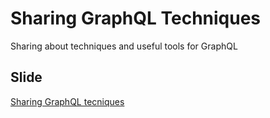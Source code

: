 # Sharing GraphQL Techniques
Sharing about techniques and useful tools for GraphQL

## Slide
[Sharing GraphQL tecniques](https://github.com/aofleejay/sharing-resources/blob/master/sharing-graphql-techniques/sharing-graphql-techniques.pdf)
